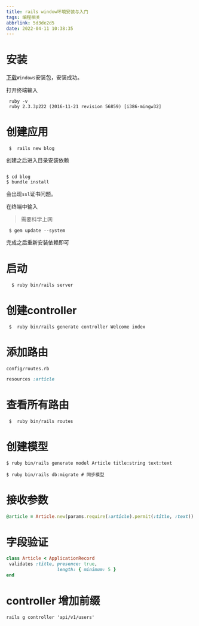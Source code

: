```yaml
---
title: rails window环境安装与入门  
tags: 编程相关
abbrlink: 5d3de2d5
date: 2022-04-11 10:38:35
---
```


# 安装

 [下载](https://railsinstaller.org/)`Windows`安装包，安装成功。

  打开终端输入

  ```shell
   ruby -v
   ruby 2.3.3p222 (2016-11-21 revision 56859) [i386-mingw32]
  ```
# 创建应用

```shell
 $  rails new blog
```
创建之后进入目录安装依赖

```shell
  
$ cd blog
$ bundle install
```

 会出现`ssl`证书问题。

在终端中输入
 > 需要科学上网
```shell
 $ gem update --system
```
完成之后重新安装依赖即可

 # 启动
```pshell
  $ ruby bin/rails server
```

# 创建controller

```pshell
 $  ruby bin/rails generate controller Welcome index
```
# 添加路由
 `config/routes.rb`

 ```ruby
 resources :article
 ```

# 查看所有路由

 ```pshell
  $  ruby bin/rails routes
 ```
 # 创建模型

 ```pshell
 $ ruby bin/rails generate model Article title:string text:text

 $ ruby bin/rails db:migrate # 同步模型
 ```

 # 接收参数

 ```ruby 
 @article = Article.new(params.require(:article).permit(:title, :text))
 ```
 # 字段验证

 ```ruby
class Article < ApplicationRecord
  validates :title, presence: true,
                    length: { minimum: 5 }
end
 ```

 # controller 增加前缀 

 ```
 rails g controller 'api/v1/users' 
 ```